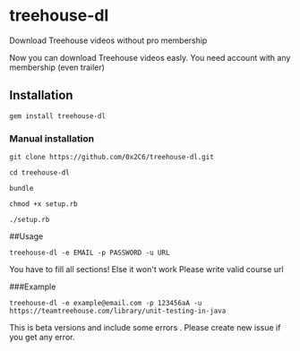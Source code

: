 # treehouse-dl
Download Treehouse videos without pro membership

Now you can download Treehouse videos easly. You need account with any membership (even trailer)

## Installation

```
gem install treehouse-dl
```

### Manual installation
```
git clone https://github.com/0x2C6/treehouse-dl.git
```
```
cd treehouse-dl
```
```
bundle
```
```
chmod +x setup.rb
```
```
./setup.rb
```


##Usage

```
treehouse-dl -e EMAIL -p PASSWORD -u URL
```



You have to fill all sections!
Else it won't work
Please write valid course url

###Example

```
treehouse-dl -e example@email.com -p 123456aA -u https://teamtreehouse.com/library/unit-testing-in-java
```

This is beta versions and include some errors . Please create new issue if you get any error.
